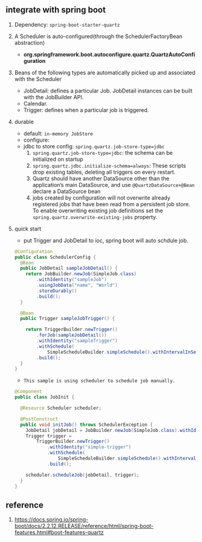 ## integrate with spring boot

1. Dependency: `spring-boot-starter-quartz`
2. A Scheduler is auto-configured(through the SchedulerFactoryBean abstraction)

   - **org.springframework.boot.autoconfigure.quartz.QuartzAutoConfiguration**

3. Beans of the following types are automatically picked up and associated with the Scheduler

   - JobDetail: defines a particular Job. JobDetail instances can be built with the JobBuilder API.
   - Calendar.
   - Trigger: defines when a particular job is triggered.

4. durable

   - default: `in-memory JobStore`
   - configure:
   - jdbc to store config: `spring.quartz.job-store-type=jdbc`
     1. `spring.quartz.job-store-type=jdbc`: the schema can be initialized on startup
     2. `spring.quartz.jdbc.initialize-schema=always`: These scripts drop existing tables, deleting all triggers on every restart.
     3. Quartz should have another DataSource other than the application’s main DataSource, and use `@QuartzDataSource+@Bean` declare a DataSource bean
     4. jobs created by configuration will not overwrite already registered jobs that have been read from a persistent job store. To enable overwriting existing job definitions set the `spring.quartz.overwrite-existing-jobs` property.

5. quick start

   - put Trigger and JobDetail to ioc, spring boot will auto schdule job.

   ```java
   @Configuration
   public class SchedulerConfig {
     @Bean
     public JobDetail sampleJobDetail() {
       return JobBuilder.newJob(SimpleJob.class)
           .withIdentity("sampleJob")
           .usingJobData("name", "World")
           .storeDurably()
           .build();
     }

     @Bean
     public Trigger sampleJobTrigger() {

       return TriggerBuilder.newTrigger()
           .forJob(sampleJobDetail())
           .withIdentity("sampleTrigger")
           .withSchedule(
               SimpleScheduleBuilder.simpleSchedule().withIntervalInSeconds(2).repeatForever())
           .build();
     }
   }
   ```

   - `This sample is using scheduler to schedule job manually.`

   ```java
   @Component
   public class JobInit {

     @Resource Scheduler scheduler;

     @PostConstruct
     public void initJob() throws SchedulerException {
       JobDetail jobDetail = JobBuilder.newJob(SimpleJob.class).withIdentity("simple-job").build();
       Trigger trigger =
           TriggerBuilder.newTrigger()
               .withIdentity("simple-trigger")
               .withSchedule(
                   SimpleScheduleBuilder.simpleSchedule().withIntervalInSeconds(5).repeatForever())
               .build();

       scheduler.scheduleJob(jobDetail, trigger);
     }
   }
   ```

## reference

1. https://docs.spring.io/spring-boot/docs/2.2.12.RELEASE/reference/html/spring-boot-features.html#boot-features-quartz
